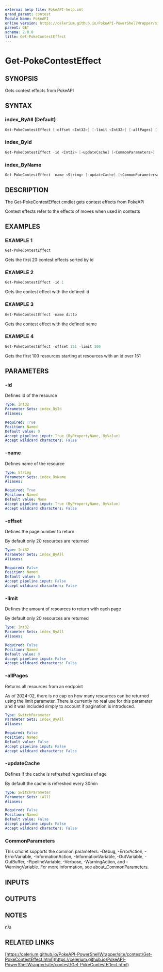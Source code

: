 ```yaml
---
external help file: PokeAPI-help.xml
grand_parent: contest
Module Name: PokeAPI
online version: https://celerium.github.io/PokeAPI-PowerShellWrapper/site/contest/Get-PokeContestEffect.html
parent: GET
schema: 2.0.0
title: Get-PokeContestEffect
---
```


# Get-PokeContestEffect

## SYNOPSIS
Gets contest effects from PokeAPI

## SYNTAX

### index_ByAll (Default)
```powershell
Get-PokeContestEffect [-offset <Int32>] [-limit <Int32>] [-allPages] [-updateCache] [<CommonParameters>]
```

### index_ById
```powershell
Get-PokeContestEffect -id <Int32> [-updateCache] [<CommonParameters>]
```

### index_ByName
```powershell
Get-PokeContestEffect -name <String> [-updateCache] [<CommonParameters>]
```

## DESCRIPTION
The Get-PokeContestEffect cmdlet gets contest effects from PokeAPI

Contest effects refer to the effects of moves when used in contests

## EXAMPLES

### EXAMPLE 1
```powershell
Get-PokeContestEffect
```

Gets the first 20 contest effects sorted by id

### EXAMPLE 2
```powershell
Get-PokeContestEffect -id 1
```

Gets the contest effect with the defined id

### EXAMPLE 3
```powershell
Get-PokeContestEffect -name ditto
```

Gets the contest effect with the defined name

### EXAMPLE 4
```powershell
Get-PokeContestEffect -offset 151 -limit 100
```

Gets the first 100 resources starting at resources with
an id over 151

## PARAMETERS

### -id
Defines id of the resource

```yaml
Type: Int32
Parameter Sets: index_ById
Aliases:

Required: True
Position: Named
Default value: 0
Accept pipeline input: True (ByPropertyName, ByValue)
Accept wildcard characters: False
```

### -name
Defines name of the resource

```yaml
Type: String
Parameter Sets: index_ByName
Aliases:

Required: True
Position: Named
Default value: None
Accept pipeline input: True (ByPropertyName, ByValue)
Accept wildcard characters: False
```

### -offset
Defines the page number to return

By default only 20 resources are returned

```yaml
Type: Int32
Parameter Sets: index_ByAll
Aliases:

Required: False
Position: Named
Default value: 0
Accept pipeline input: False
Accept wildcard characters: False
```

### -limit
Defines the amount of resources to return with each page

By default only 20 resources are returned

```yaml
Type: Int32
Parameter Sets: index_ByAll
Aliases:

Required: False
Position: Named
Default value: 0
Accept pipeline input: False
Accept wildcard characters: False
```

### -allPages
Returns all resources from an endpoint

As of 2024-02, there is no cap on how many resources can be
returned using the limit parameter.
There is currently no real
use for this parameter and it was included simply to account if
pagination is introduced.

```yaml
Type: SwitchParameter
Parameter Sets: index_ByAll
Aliases:

Required: False
Position: Named
Default value: False
Accept pipeline input: False
Accept wildcard characters: False
```

### -updateCache
Defines if the cache is refreshed regardless of age

By default the cache is refreshed every 30min

```yaml
Type: SwitchParameter
Parameter Sets: (All)
Aliases:

Required: False
Position: Named
Default value: False
Accept pipeline input: False
Accept wildcard characters: False
```

### CommonParameters
This cmdlet supports the common parameters: -Debug, -ErrorAction, -ErrorVariable, -InformationAction, -InformationVariable, -OutVariable, -OutBuffer, -PipelineVariable, -Verbose, -WarningAction, and -WarningVariable. For more information, see [about_CommonParameters](http://go.microsoft.com/fwlink/?LinkID=113216).

## INPUTS

## OUTPUTS

## NOTES
n/a

## RELATED LINKS

[https://celerium.github.io/PokeAPI-PowerShellWrapper/site/contest/Get-PokeContestEffect.html](https://celerium.github.io/PokeAPI-PowerShellWrapper/site/contest/Get-PokeContestEffect.html)

